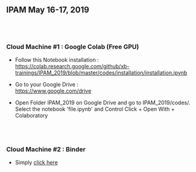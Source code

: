

## IPAM May 16-17, 2019

<br><br>


### Cloud Machine #1 : Google Colab (Free GPU)

* Follow this Notebook installation :<br>
https://colab.research.google.com/github/xb-trainings/IPAM_2019/blob/master/codes/installation/installation.ipynb


* Go to your Google Drive :<br>
https://www.google.com/drive

* Open Folder IPAM_2019 on Google Drive and go to IPAM_2019/codes/.<br>
Select the notebook 'file.ipynb' and Control Click + Open With + Colaboratory



<br><br>

### Cloud Machine #2 : Binder

* Simply [click here]

[Click here]: https://mybinder.org/v2/gh/xb-trainings/IPAM_2019/master


<br><br><br><br><br><br>